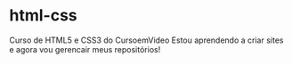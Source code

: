 # html-css
 Curso de HTML5 e CSS3 do CursoemVideo
 Estou aprendendo a criar sites e agora vou gerencair meus repositórios!